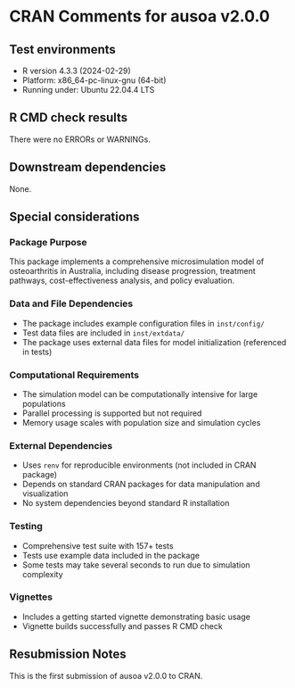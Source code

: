 # CRAN Comments for ausoa v2.0.0

## Test environments
- R version 4.3.3 (2024-02-29)
- Platform: x86_64-pc-linux-gnu (64-bit)
- Running under: Ubuntu 22.04.4 LTS

## R CMD check results
There were no ERRORs or WARNINGs.

## Downstream dependencies
None.

## Special considerations

### Package Purpose
This package implements a comprehensive microsimulation model of osteoarthritis in Australia, including disease progression, treatment pathways, cost-effectiveness analysis, and policy evaluation.

### Data and File Dependencies
- The package includes example configuration files in `inst/config/`
- Test data files are included in `inst/extdata/`
- The package uses external data files for model initialization (referenced in tests)

### Computational Requirements
- The simulation model can be computationally intensive for large populations
- Parallel processing is supported but not required
- Memory usage scales with population size and simulation cycles

### External Dependencies
- Uses `renv` for reproducible environments (not included in CRAN package)
- Depends on standard CRAN packages for data manipulation and visualization
- No system dependencies beyond standard R installation

### Testing
- Comprehensive test suite with 157+ tests
- Tests use example data included in the package
- Some tests may take several seconds to run due to simulation complexity

### Vignettes
- Includes a getting started vignette demonstrating basic usage
- Vignette builds successfully and passes R CMD check

## Resubmission Notes
This is the first submission of ausoa v2.0.0 to CRAN.
